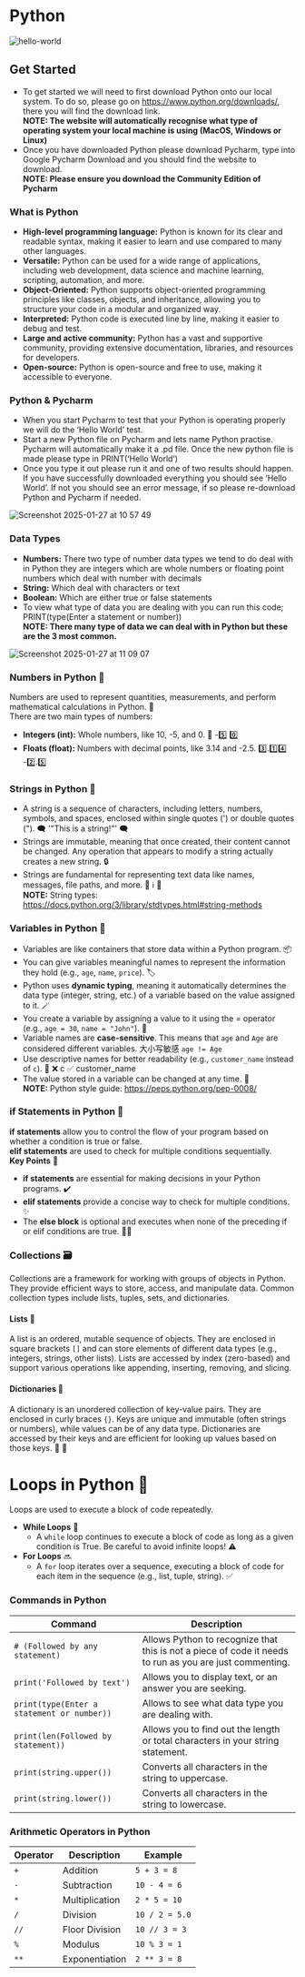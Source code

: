 # **Python**
![hello-world](https://github.com/user-attachments/assets/32a87345-b105-4a63-88ec-badcd19bd2eb)

## **Get Started**
-	To get started we will need to first download Python onto our local system. To do so, please go on https://www.python.org/downloads/, there you will find the download link.<br>
  **NOTE: The website will automatically recognise what type of operating system your local machine is using (MacOS, Windows or Linux)**
-	Once you have downloaded Python please download Pycharm, type into Google Pycharm Download and you should find the website to download. <br>
  **NOTE: Please ensure you download the Community Edition of Pycharm**

### **What is Python** 
-	**High-level programming language:** Python is known for its clear and readable syntax, making it easier to learn and use compared to many other languages. 
-	**Versatile:** Python can be used for a wide range of applications, including web development, data science and machine learning, scripting, automation, and more. 
-	**Object-Oriented:** Python supports object-oriented programming principles like classes, objects, and inheritance, allowing you to structure your code in a modular and organized way. 
-	**Interpreted:** Python code is executed line by line, making it easier to debug and test. 
-	**Large and active community:** Python has a vast and supportive community, providing extensive documentation, libraries, and resources for developers. 
-	**Open-source:** Python is open-source and free to use, making it accessible to everyone.

### **Python & Pycharm**
-	When you start Pycharm to test that your Python is operating properly we will do the ‘Hello World’ test.
-	Start a new Python file on Pycharm and lets name Python practise. Pycharm will automatically make it a .pd file. Once the new python file is made please type in PRINT(‘Hello World’)
-	Once you type it out please run it and one of two results should happen. If you have successfully downloaded everything you should see ‘Hello World’. If not you should see an error message, if so please re-download Python and Pycharm if needed.

![Screenshot 2025-01-27 at 10 57 49](https://github.com/user-attachments/assets/59cce9d3-653f-47e1-ad78-7aca1b7a779b)


### **Data Types**
-	**Numbers:** There two type of number data types we tend to do deal with in Python they are integers which are whole numbers or floating point numbers which deal with number with decimals
-	**String:** Which deal with characters or text
-	**Boolean:** Which are either true or false statements
-	To view what type of data you are dealing with you can run this code; PRINT(type(Enter a statement or number))<br>
  **NOTE: There many type of data we can deal with in Python but these are the 3 most common.**

![Screenshot 2025-01-27 at 11 09 07](https://github.com/user-attachments/assets/d10bec2a-78c6-4490-8329-d309e0beac23)


### **Numbers in Python** 🔢
Numbers are used to represent quantities, measurements, and perform mathematical calculations in Python. 🧮<br>
There are two main types of numbers:
* **Integers (int):** Whole numbers, like 10, -5, and 0. 💯  -5️⃣  0️⃣
* **Floats (float):** Numbers with decimal points, like 3.14 and -2.5. 3️⃣.1️⃣4️⃣  -2️⃣.5️⃣

### **Strings in Python** 🔡
- A string is a sequence of characters, including letters, numbers, symbols, and spaces, enclosed within single quotes (') or double quotes ("). 🗨️  '"This is a string!"' 🗨️
- Strings are immutable, meaning that once created, their content cannot be changed. Any operation that appears to modify a string actually creates a new string. 🔒
- Strings are fundamental for representing text data like names, messages, file paths, and more. 📄  ℹ️  📁<br>
**NOTE:** String types: https://docs.python.org/3/library/stdtypes.html#string-methods

### Variables in Python 📌
- Variables are like containers that store data within a Python program.  📦
- You can give variables meaningful names to represent the information they hold (e.g., `age`, `name`, `price`).  🏷️
- Python uses **dynamic typing**, meaning it automatically determines the data type (integer, string, etc.) of a variable based on the value assigned to it. 🪄
- You create a variable by assigning a value to it using the = operator (e.g., `age = 30`, `name = "John"`).  🔨
- Variable names are **case-sensitive**. This means that `age` and `Age` are considered different variables.  大小写敏感  `age != Age`
- Use descriptive names for better readability (e.g., `customer_name` instead of `c`).  📖 ❌ c  ✅ customer_name
- The value stored in a variable can be changed at any time.  🔄<br>
**NOTE:** Python style guide: https://peps.python.org/pep-0008/

### if Statements in Python 🤔
**if statements** allow you to control the flow of your program based on whether a condition is true or false. <br>
**elif statements** are used to check for multiple conditions sequentially. <br>
**Key Points** 🔑
* **if statements** are essential for making decisions in your Python programs.  ✔️
* **elif statements** provide a concise way to check for multiple conditions.  ✨
* The **else block** is optional and executes when none of the preceding if or elif conditions are true.  🤷‍♂️

### Collections  🗃️
Collections are a framework for working with groups of objects in Python. They provide efficient ways to store, access, and manipulate data. Common collection types include lists, tuples, sets, and dictionaries. <br>
#### Lists  📃
A list is an ordered, mutable sequence of objects.  They are enclosed in square brackets `[]` and can store elements of different data types (e.g., integers, strings, other lists).  Lists are accessed by index (zero-based) and support various operations like appending, inserting, removing, and slicing. <br>
#### Dictionaries  📒
A dictionary is an unordered collection of key-value pairs.  They are enclosed in curly braces `{}`. Keys are unique and immutable (often strings or numbers), while values can be of any data type. Dictionaries are accessed by their keys and are efficient for looking up values based on those keys.  🔑  🔎

# Loops in Python 🔁
Loops are used to execute a block of code repeatedly.
* **While Loops**  🔄
    * A `while` loop continues to execute a block of code as long as a given condition is True. Be careful to avoid infinite loops!  ⚠️
* **For Loops**  🔜
    * A `for` loop iterates over a sequence, executing a block of code for each item in the sequence (e.g., list, tuple, string).  ✅


### **Commands in Python**

| Command | Description |
|---|---|
| `# (Followed by any statement)` | Allows Python to recognize that this is not a piece of code it needs to run as you are just commenting. |
| `print('Followed by text')` | Allows you to display text, or an answer you are seeking. |
| `print(type(Enter a statement or number))` | Allows to see what data type you are dealing with. |
| `print(len(Followed by statement))` | Allows you to find out the length or total characters in your string statement. |
| `print(string.upper())` | Converts all characters in the string to uppercase. |
| `print(string.lower())` | Converts all characters in the string to lowercase. |

### **Arithmetic Operators in Python**

| Operator | Description | Example |
|---|---|---|
| `+` | Addition | `5 + 3 = 8` |
| `-` | Subtraction | `10 - 4 = 6` |
| `*` | Multiplication | `2 * 5 = 10` |
| `/` | Division | `10 / 2 = 5.0` |
| `//` | Floor Division | `10 // 3 = 3` |
| `%` | Modulus | `10 % 3 = 1` |
| `**` | Exponentiation | `2 ** 3 = 8` |
